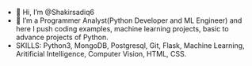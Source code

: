 - 👋 Hi, I’m @Shakirsadiq6
- 🌱 I’m a Programmer Analyst(Python Developer and ML Engineer) and here I push coding examples, machine learning projects, basic to advance projects of Python.
- SKILLS: Python3, MongoDB, Postgresql, Git, Flask, Machine Learning, Aritificial Intelligence, Computer Vision, HTML, CSS.
<!---
Shakirsadiq6/Shakirsadiq6 is a ✨ special ✨ repository because its `README.md` (this file) appears on your GitHub profile.
You can click the Preview link to take a look at your changes.
--->
